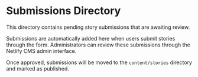 # Submissions Directory

This directory contains pending story submissions that are awaiting review.

Submissions are automatically added here when users submit stories through the form. Administrators can review these submissions through the Netlify CMS admin interface.

Once approved, submissions will be moved to the `content/stories` directory and marked as published.

